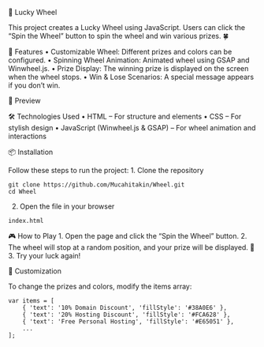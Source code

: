 🎡 Lucky Wheel

This project creates a Lucky Wheel using JavaScript. Users can click the “Spin the Wheel” button to spin the wheel and win various prizes. 🍀

🚀 Features
	•	Customizable Wheel: Different prizes and colors can be configured.
	•	Spinning Wheel Animation: Animated wheel using GSAP and Winwheel.js.
	•	Prize Display: The winning prize is displayed on the screen when the wheel stops.
	•	Win & Lose Scenarios: A special message appears if you don’t win.

📸 Preview

🛠️ Technologies Used
	•	HTML – For structure and elements
	•	CSS – For stylish design
	•	JavaScript (Winwheel.js & GSAP) – For wheel animation and interactions

📦 Installation

Follow these steps to run the project:
	1.	Clone the repository
```
git clone https://github.com/Mucahitakin/Wheel.git
cd Wheel

```
2.	Open the file in your browser
```
index.html
```


🎮 How to Play
	1.	Open the page and click the “Spin the Wheel” button.
	2.	The wheel will stop at a random position, and your prize will be displayed. 🎁
	3.	Try your luck again!

🎨 Customization

To change the prizes and colors, modify the items array:
```
var items = [
    { 'text': '10% Domain Discount', 'fillStyle': '#38A0E6' },
    { 'text': '20% Hosting Discount', 'fillStyle': '#FCA628' },
    { 'text': 'Free Personal Hosting', 'fillStyle': '#E65051' },
    ...
];
```
